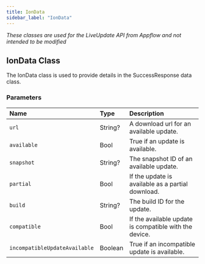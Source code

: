 ```yaml
---
title: IonData
sidebar_label: "IonData"
---
```


*These classes are used for the LiveUpdate API from Appflow and not intended to be modified*

## IonData Class

The IonData class is used to provide details in the SuccessResponse data class.

### Parameters

Name | Type | Description
:------ | :------ | :------
`url` | String? | A download url for an available update.
`available` | Bool | True if an update is available.
`snapshot` | String? | The snapshot ID of an available update.
`partial` | Bool | If the update is available as a partial download.
`build` | String? | The build ID for the update.
`compatible` | Bool | If the available update is compatible with the device.
`incompatibleUpdateAvailable` | Boolean | True if an incompatible update is available.
